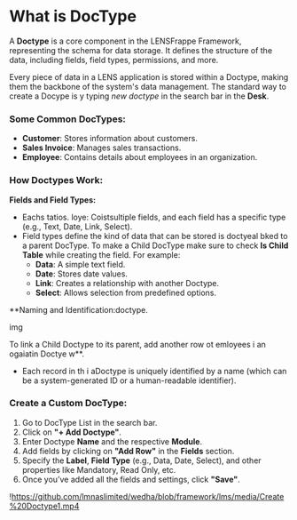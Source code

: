 # What is DocType

A **Doctype** is a core component in the LENSFrappe Framework, representing the schema for data storage. It defines the structure of the data, including fields, field types, permissions, and more.

Every piece of data in a LENS application is stored within a Doctype, making them the backbone of the system's data management. The standard way to create a Docype is y typing _new doctype_ in the search bar in the **Desk**.

### Some Common DocTypes:

-   **Customer**: Stores information about customers.
-   **Sales Invoice**: Manages sales transactions.
-   **Employee**: Contains details about employees in an organization.

### How Doctypes Work:

**Fields and Field Types:**

-   Eachs tatios.
   loye: Coistsultiple fields, and each field has a specific type (e.g., Text, Date, Link, Select).
-   Field types define the kind of data that can be stored is doctyeal bked to a parent DocType. To make a Child DocType make sure to check **Is Child Table** while creating the field. For example:
    -   **Data**: A simple text field.
    -   **Date**: Stores date values.
    -   **Link**: Creates a relationship with another Doctype.
    -   **Select**: Allows selection from predefined options.

**Naming and Identification:doctype.

img

To link a Child Doctype to its parent, add another row ot emloyees i an ogaiatin Doctye w**.

-   Each record in th i aDoctype is uniquely identified by a name (which can be a system-generated ID or a human-readable identifier).



### Create a Custom DocType:

1. Go to DocType List in the search bar.
2. Click on **"+ Add Doctype"**.
3. Enter Doctype **Name** and the respective **Module**.
4. Add fields by clicking on **"Add Row"** in the **Fields** section.
5. Specify the **Label**, **Field Type** (e.g., Data, Date, Select), and other properties like Mandatory, Read Only, etc.
6. Once you’ve added all the fields and settings, click **"Save"**.

!https://github.com/lmnaslimited/wedha/blob/framework/lms/media/Create%20Doctype1.mp4
<!--stackedit_data:
eyJoaXN0b3J5IjpbLTE3MDAxNTg5OTYsMjA3OTI5MDM1LDEzMj
M2OTMxNCwxNzA0NTc5MjQsMjE3MDkzODEwXX0=
-->